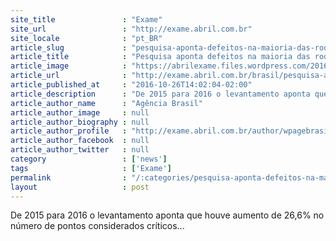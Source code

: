```yaml
---
site_title               : "Exame"
site_url                 : "http://exame.abril.com.br"
site_locale              : "pt_BR"
article_slug             : "pesquisa-aponta-defeitos-na-maioria-das-rodovias-brasileiras"
article_title            : "Pesquisa aponta defeitos na maioria das rodovias brasileiras"
article_image            : "https://abrilexame.files.wordpress.com/2016/09/size_960_16_9_estradas-br-101-jpg2.jpg?quality=70&strip=all&w=960"
article_url              : "http://exame.abril.com.br/brasil/pesquisa-aponta-defeitos-na-maioria-das-rodovias-brasileiras/"
article_published_at     : "2016-10-26T14:02:04-02:00"
article_description      : "De 2015 para 2016 o levantamento aponta que houve aumento de 26,6% no número de pontos considerados críticos..."
article_author_name      : "Agência Brasil"
article_author_image     : null
article_author_biography : null
article_author_profile   : "http://exame.abril.com.br/author/wpagebrasil/"
article_author_facebook  : null
article_author_twitter   : null
category                 : ['news']
tags                     : ['Exame']
permalink                : "/:categories/pesquisa-aponta-defeitos-na-maioria-das-rodovias-brasileiras/"
layout                   : post
---
```


De 2015 para 2016 o levantamento aponta que houve aumento de 26,6% no número de pontos considerados críticos...
